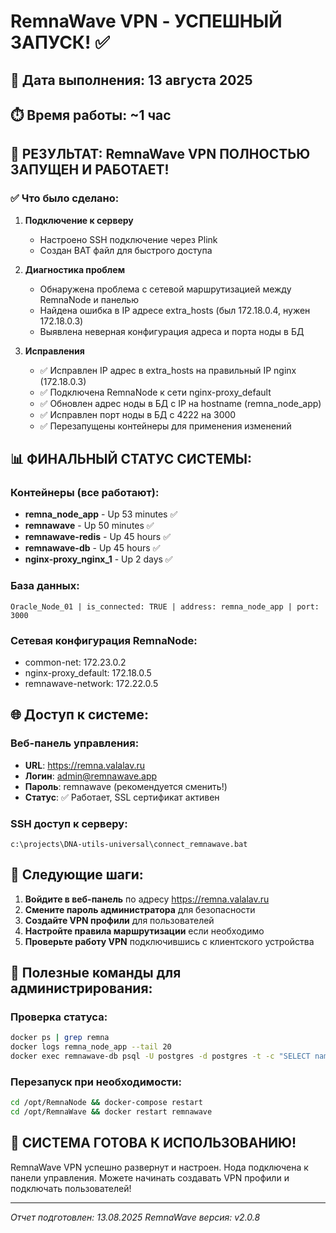 # RemnaWave VPN - УСПЕШНЫЙ ЗАПУСК! ✅

## 📅 Дата выполнения: 13 августа 2025
## ⏱️ Время работы: ~1 час

## 🎯 РЕЗУЛЬТАТ: RemnaWave VPN ПОЛНОСТЬЮ ЗАПУЩЕН И РАБОТАЕТ!

### ✅ Что было сделано:

1. **Подключение к серверу**
   - Настроено SSH подключение через Plink
   - Создан BAT файл для быстрого доступа

2. **Диагностика проблем**
   - Обнаружена проблема с сетевой маршрутизацией между RemnaNode и панелью
   - Найдена ошибка в IP адресе extra_hosts (был 172.18.0.4, нужен 172.18.0.3)
   - Выявлена неверная конфигурация адреса и порта ноды в БД

3. **Исправления**
   - ✅ Исправлен IP адрес в extra_hosts на правильный IP nginx (172.18.0.3)
   - ✅ Подключена RemnaNode к сети nginx-proxy_default
   - ✅ Обновлен адрес ноды в БД с IP на hostname (remna_node_app)
   - ✅ Исправлен порт ноды в БД с 4222 на 3000
   - ✅ Перезапущены контейнеры для применения изменений

## 📊 ФИНАЛЬНЫЙ СТАТУС СИСТЕМЫ:

### Контейнеры (все работают):
- **remna_node_app** - Up 53 minutes ✅
- **remnawave** - Up 50 minutes ✅
- **remnawave-redis** - Up 45 hours ✅
- **remnawave-db** - Up 45 hours ✅
- **nginx-proxy_nginx_1** - Up 2 days ✅

### База данных:
```
Oracle_Node_01 | is_connected: TRUE | address: remna_node_app | port: 3000
```

### Сетевая конфигурация RemnaNode:
- common-net: 172.23.0.2
- nginx-proxy_default: 172.18.0.5
- remnawave-network: 172.22.0.5

## 🌐 Доступ к системе:

### Веб-панель управления:
- **URL**: https://remna.valalav.ru
- **Логин**: admin@remnawave.app
- **Пароль**: remnawave (рекомендуется сменить!)
- **Статус**: ✅ Работает, SSL сертификат активен

### SSH доступ к серверу:
```batch
c:\projects\DNA-utils-universal\connect_remnawave.bat
```

## 📝 Следующие шаги:

1. **Войдите в веб-панель** по адресу https://remna.valalav.ru
2. **Смените пароль администратора** для безопасности
3. **Создайте VPN профили** для пользователей
4. **Настройте правила маршрутизации** если необходимо
5. **Проверьте работу VPN** подключившись с клиентского устройства

## 🔧 Полезные команды для администрирования:

### Проверка статуса:
```bash
docker ps | grep remna
docker logs remna_node_app --tail 20
docker exec remnawave-db psql -U postgres -d postgres -t -c "SELECT name, is_connected FROM nodes;"
```

### Перезапуск при необходимости:
```bash
cd /opt/RemnaNode && docker-compose restart
cd /opt/RemnaWave && docker restart remnawave
```

## 🚀 СИСТЕМА ГОТОВА К ИСПОЛЬЗОВАНИЮ!

RemnaWave VPN успешно развернут и настроен. Нода подключена к панели управления.
Можете начинать создавать VPN профили и подключать пользователей!

---
*Отчет подготовлен: 13.08.2025*
*RemnaWave версия: v2.0.8*

